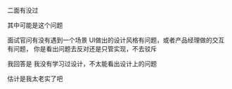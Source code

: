 二面有没过

其中可能是这个问题

面试官问有没有遇到一个场景
 UI做出的设计风格有问题，或者产品经理做的交互有问题， 你是看出问题去反对还是只管实现，不去驳斥

 我回答是 我没有学习过设计，不太能看出设计上的问题

 估计是我太老实了吧